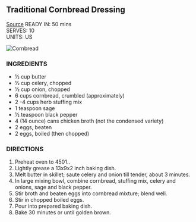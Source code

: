 ## Traditional Cornbread Dressing
[Source](https://www.food.com/recipe/traditional-cornbread-dressing-46776)
READY IN: 50 mins  
SERVES: 10  
UNITS: US  

![Cornbread](https://img.sndimg.com/food/image/upload/c_thumb,q_80,w_562,h_316/v1/img/recipes/46/77/6/PZY6nvpTl2rIeEd9G1Qj_DSC_0813.jpg)

### INGREDIENTS
- 1⁄2 cup butter
- 1⁄2 cup celery, chopped
- 1⁄2 cup onion, chopped
- 6 cups cornbread, crumbled (approximately)
- 2 -4 cups herb stuffing mix
- 1 teaspoon sage
- 1⁄2 teaspoon black pepper
- 4 (14 ounce) cans chicken broth (not the condensed variety)
- 2 eggs, beaten
- 2 eggs, boiled (then chopped)

### DIRECTIONS
1. Preheat oven to 4501..
2. Lightly grease a 13x9x2 inch baking dish.
3. Melt butter in skillet; saute celery and onion till tender, about 3 minutes.
4. In large mixing bowl, combine cornbread, stuffing mix, celery and onions, sage and black pepper.
5. Stir broth and beaten eggs into cornbread mixture; blend well.
6. Stir in chopped boiled eggs.
7. Pour into prepared baking dish.
8. Bake 30 minutes or until golden brown.
